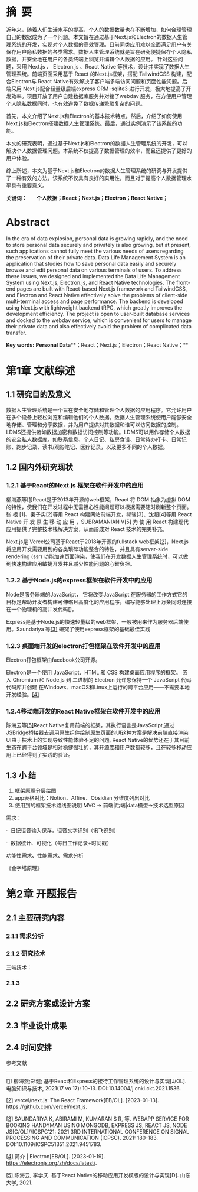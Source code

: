 
# 摘  要

近年来，随着人们生活水平的提高，个人的数据数量也在不断增加，如何合理管理自己的数据成为了一个问题。本文旨在通过基于Next.js和Electron的数据人生管理系统的开发，实现对个人数据的高效管理。目前同类应用难以全面满足用户有关保存用户隐私数据的各类需求。数据人生管理系统就是旨在研究便捷保存个人隐私数据，并安全地在用户的各类终端上浏览并编辑个人数据的应用。 针对这些问题，采用 Next.js 、 Electron.js 、React Native 等技术，设计并实现了数据人生管理系统。前端页面采用基于 React 的Next.js框架，搭配 TailwindCSS 构建，配合Electron与 React Native有效解决了客户端多端访问问题和页面性能问题。后端采用 Next.js配合轻量级后端express ORM ·sqlite3·进行开发，极大地提高了开发效率。项目开放了用户自建数据库服务并对接了webdav 服务，在方便用户管理个人隐私数据同时，也有效避免了数据传递繁琐复杂的问题。

首先，本文介绍了Next.js和Electron的基本技术特点。然后，介绍了如何使用Next.js和Electron搭建数据人生管理系统。最后，通过实例演示了该系统的功能。

本文的研究表明，通过基于Next.js和Electron的数据人生管理系统的开发，可以解决个人数据管理问题。本系统不仅提高了数据管理的效率，而且还提供了更好的用户体验。

综上所述，本文为基于Next.js和Electron的数据人生管理系统的研究与开发提供了一种有效的方法。该系统不仅具有良好的实用性，而且对于提高个人数据管理水平具有重要意义。

**关键词：        个人数据；React；Next.js；Electron；React Native；**

# Abstract

In the era of data explosion, personal data is growing rapidly, and the need to store personal data securely and privately is also growing, but at present, such applications cannot fully meet the various needs of users regarding the preservation of their private data. Data Life Management System is an application that studies how to save personal data easily and securely browse and edit personal data on various terminals of users. To address these issues, we designed and implemented the Data Life Management System using Next.js, Electron.js, and React Native technologies. The front-end pages are built with React-based Next.js framework and TailwindCSS, and Electron and React Native effectively solve the problems of client-side multi-terminal access and page performance. The backend is developed using Next.js with lightweight backend tRPC, which greatly improves the development efficiency. The project is open to user-built database services and docked to the webdav service, which is convenient for users to manage their private data and also effectively avoid the problem of complicated data transfer.

**Key words:** **Personal Data****；React；Next.js；Electron；React Native；**

# 第1章 文献综述

## 1.1 研究目的及意义

数据人生管理系统是一个旨在安全地存储和管理个人数据的应用程序。它允许用户在多个设备上轻松浏览和编辑他们的个人数据。数据人生管理系统使用户能够安全地存储、管理和分享数据，并为用户提供对其数据和谁可以访问数据的控制。LDMS还提供诸如数据加密和数据访问控制等功能。LDMS可以用作存储个人数据的安全私人数据库。如联系信息、个人日记、私房食谱、日常待办打卡、日常记账、跑步记录、读书/观影笔记、医疗记录，以及更多不同的个人数据。

## 1.2 国内外研究现状

### 1.2.1 基于React的Next.js 框架在软件开发中的应用

柳海燕等[[1]](#_edn1)React是于2013年开源的web框架，React 将 DOM 抽象为虚拟 DOM 的特性，使我们在开发过程中无需担心性能问题可以根据需要随时刷新整个页面。张 根 [1]、秦子实[2]等用 React 构建网站前端开发，郝骏[3]、沈超[4]等用 React Native 开 发 原 生 移 动 应 用 ，SUBRAMANIAN V[5] 为 使 用 React 构建现代应用提供了完整技术栈解决方案，从而形成对 React 技术的完美补充。

Next.js是 Vercel公司基于React于2018年开源的fullstack web框架[[2]](#_edn2)，Next.js 将应用开发需要用到的各类琐碎功能整合的特性，并且具有server-side rendering (ssr) 功能加速页面渲染，使我们在开发数据人生管理系统时，可以做到快速构建应用敏捷开发并且减少性能问题的心智负担。

### 1.2.2 基于Node.js的express框架在软件开发中的应用

Node是服务器端的JavaScript， 它将改变JavaScript 在服务器的工作方式它的目标是帮助开发者构建可伸缩且高度化的应用程序，编写能够处理上万条同时连接在一个物理机的高并发代码[]。

Express是基于Node.js的快速轻量级的web框架，一般被用来作为服务器后端使用。Saundariya 等[[3]](#_edn3) 研究了使用express框架的基础最佳实践

### 1.2.3 桌面端开发的electron打包框架在软件开发中的应用

Electron打包框架由facebook公司开源。

Electron是一个使用 JavaScript、HTML 和 CSS 构建桌面应用程序的框架。 嵌入 Chromium 和 Node.js 到 二进制的 Electron 允许您保持一个 JavaScript 代码代码库并创建 在Windows、macOS和Linux上运行的跨平台应用——不需要本地开发经验。[[4]](#_edn4)

### 1.2.4移动端开发的React Native框架在软件开发中的应用

陈海云等[[5]](#_edn5)React Native复用前端的框架，其执行语言是JavaScript,通过JSBridge桥接器去调用原生组件绘制原生页面的UI这种方案是解决前端直接渲染UI由于技术上的实现导致性能体验不足的问题, React Native的优势还在于其目前生态在跨平台领域是相对稳健强壮的，其开源库和用户数都较多，且在较多移动应用上已经得到了实践的验证。

## 1.3 小 结

1. 框架原理分层绘图
2. app表格对比：Notion、Affine、Obsidian 分维度列出对比
3. 使用到的框架技术路线图说明 MVC -> 前端|后端|data模型->技术选型原因

需求：

·  日记语音输入保存，语音文字识别（讯飞识别）

·  数据统计、可视化（每日工作记录+时间戳）

功能性需求、性能需求、需求分析

《金字塔原理》

# 第2章 开题报告

## 2.1 主要研究内容

### 2.1.1 需求分析

### 2.1.2 研究技术

三端技术：

### 2.1.3

## 2.2 研究方案或设计方案

## 2.3 毕业设计成果

## 2.4 时间安排

  

参考文献

  

---

[[1]](#_ednref1) 柳海燕;郑健; 基于React和Express的接待工作管理系统的设计与实现[J/OL]. 电脑知识与技术, 2021(17 vo 17): 10-13. DOI:10.14004/j.cnki.ckt.2021.1536.

[[2]](#_ednref2) vercel/next.js: The React Framework[EB/OL]. [2023-01-13]. https://github.com/vercel/next.js.

[[3]](#_ednref3) SAUNDARIYA K, ABIRAMI M, KUMARAN S R, 等. WEBAPP SERVICE FOR BOOKING HANDYMAN USING MONGODB, EXPRESS JS, REACT JS, NODE JS[C/OL]//ICSPC’21: 2021 3RD INTERNATIONAL CONFERENCE ON SIGNAL PROCESSING AND COMMUNICATION (ICPSC). 2021: 180-183. DOI:10.1109/ICSPC51351.2021.9451783.

[[4]](#_ednref4) 简介 | Electron[EB/OL]. [2023-01-19]. https://electronjs.org/zh/docs/latest/.

[[5]](#_ednref5) 陈海云, 李学庆. 基于React Native的移动应用开发模版的设计与实现[D]. 山东大学, 2021.